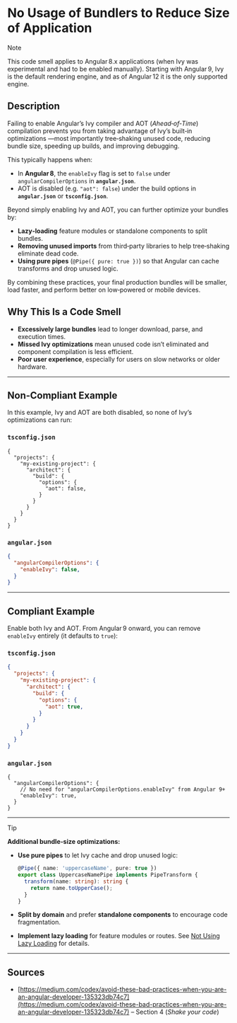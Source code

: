 # No Usage of Bundlers to Reduce Size of Application

> [!note]
> This code smell applies to Angular 8.x applications (when Ivy was experimental and had to be enabled manually). Starting with Angular 9, Ivy is the default rendering engine, and as of Angular 12 it is the only supported engine.

## Description
Failing to enable Angular’s Ivy compiler and AOT (*Ahead‑of‑Time*) compilation prevents you from taking advantage of Ivy’s built‑in optimizations —most importantly tree‑shaking unused code, reducing bundle size, speeding up builds, and improving debugging.

This typically happens when:

- In **Angular 8**, the `enableIvy` flag is set to `false` under `angularCompilerOptions` in **`angular.json`**.
- AOT is disabled (e.g. `"aot": false`) under the build options in **`angular.json`** or **`tsconfig.json`**.

Beyond simply enabling Ivy and AOT, you can further optimize your bundles by:

- **Lazy‑loading** feature modules or standalone components to split bundles.
- **Removing unused imports** from third‑party libraries to help tree‑shaking eliminate dead code.
- **Using pure pipes** (`@Pipe({ pure: true })`) so that Angular can cache transforms and drop unused logic.

By combining these practices, your final production bundles will be smaller, load faster, and perform better on low‑powered or mobile devices.

## Why This Is a Code Smell

- **Excessively large bundles** lead to longer download, parse, and execution times.
- **Missed Ivy optimizations** mean unused code isn’t eliminated and component compilation is less efficient.
- **Poor user experience**, especially for users on slow networks or older hardware.

---

## Non‑Compliant Example

In this example, Ivy and AOT are both disabled, so none of Ivy’s optimizations can run:

### `tsconfig.json`
```jsonc
{
  "projects": {
    "my-existing-project": {
      "architect": {
        "build": {
          "options": {
            "aot": false,
          }
        }
      }
    }
  }
}   
```

### `angular.json`
```json
{
  "angularCompilerOptions": {
    "enableIvy": false,
  }
}
```

---

## Compliant Example

Enable both Ivy and AOT. From Angular 9 onward, you can remove `enableIvy` entirely (it defaults to `true`): 

### `tsconfig.json`
```json
{
  "projects": {
    "my-existing-project": {
      "architect": {
        "build": {
          "options": {
            "aot": true,
          }
        }
      }
    }
  }
}   
```

### `angular.json`
```jsonc
{
  "angularCompilerOptions": {
    // No need for "angularCompilerOptions.enableIvy" from Angular 9+
    "enableIvy": true,
  }
}
```

---

> [!Tip]
> **Additional bundle‑size optimizations:**
>
> - **Use pure pipes** to let Ivy cache and drop unused logic:
>
>   ```ts
>   @Pipe({ name: 'uppercaseName', pure: true })
>   export class UppercaseNamePipe implements PipeTransform {
>     transform(name: string): string {
>       return name.toUpperCase();
>     }
>   }
>   ```
> - **Split by domain** and prefer **standalone components** to encourage code fragmentation.
> - **Implement lazy loading** for feature modules or routes. See [Not Using Lazy Loading](not_using_lazy_loading.md) for details.

---

## Sources

- [https://medium.com/codex/avoid-these-bad-practices-when-you-are-an-angular-developer-135323db74c7](https://medium.com/codex/avoid-these-bad-practices-when-you-are-an-angular-developer-135323db74c7) – Section 4 (*Shake your code*)

